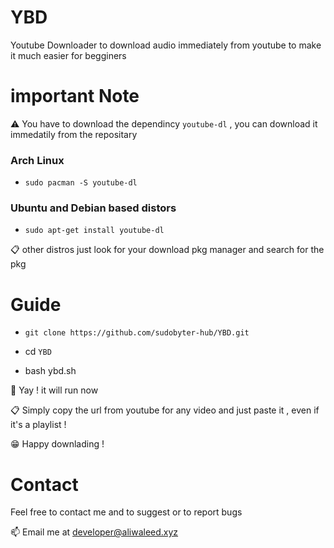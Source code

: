 # YBD
Youtube Downloader to download audio immediately from youtube to make it much easier for begginers 



# important Note  
:warning: You have to download the dependincy `youtube-dl` , you can download it immedatily from the repositary 

### Arch Linux 

- `sudo pacman -S youtube-dl`

### Ubuntu and Debian based distors 

- `sudo apt-get install youtube-dl`

:clipboard: other distros just look for your download pkg manager and search for the pkg 

# Guide 

- `git clone https://github.com/sudobyter-hub/YBD.git`

- cd `YBD`

- bash ybd.sh 

:star_struck: Yay ! it will run now 

:clipboard: Simply copy the url from youtube for any video and just paste it , even if it's a playlist !

:grin: Happy downlading !


# Contact 

Feel free to contact me and to suggest or to report bugs 

📫 Email me at developer@aliwaleed.xyz






